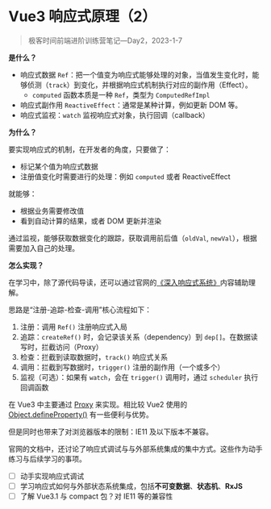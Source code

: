 # Vue3 响应式原理（2）

> 极客时间前端进阶训练营笔记—Day2，2023-1-7

**是什么？**

- 响应式数据 `Ref`：把一个值变为响应式能够处理的对象，当值发生变化时，能够侦测（`track`）到变化，并根据响应式机制执行对应的副作用（Effect）。
  - `computed` 函数本质是一种 `Ref`，类型为 `ComputedRefImpl`
- 响应式副作用 `ReactiveEffect`：通常是某种计算，例如更新 DOM 等。
- 响应式监视：`watch` 监视响应式对象，执行回调（callback）

**为什么？**

要实现响应式的机制，在开发者的角度，只要做了：

- 标记某个值为响应式数据
- 注册值变化时需要进行的处理：例如 `computed` 或者 ReactiveEffect

就能够：

- 根据业务需要修改值
- 看到自动计算的结果，或者 DOM 更新并渲染

通过监视，能够获取数据变化的跟踪，获取调用前后值（`oldVal`, `newVal`），根据需要加入自己的处理。

**怎么实现？**

在学习中，除了源代码导读，还可以通过官网的[《深入响应式系统》][1]内容辅助理解。

思路是“注册-追踪-检查-调用”核心流程如下：

1. 注册：调用 `Ref()` 注册响应式入局
2. 追踪：`createRef()` 时，会记录该关系（dependency）到 `dep[]`。在数据读写时，拦截访问（Proxy）
3. 检查：拦截到读取数据时，`track()` 响应式关系
4. 调用：拦截到写数据时，`trigger()` 注册的副作用（一个或多个）
5. 监视（可选）：如果有 `watch`，会在 `trigger()` 调用时，通过 `scheduler` 执行回调函数

在 Vue3 中主要通过 [Proxy][2] 来实现。相比较 Vue2 使用的 [Object.defineProperty()][3] 有一些便利与优势。

但是同时也带来了对浏览器版本的限制：IE11 及以下版本不兼容。

官网的文档中，还讨论了响应式调试与与外部系统集成的集中方式。这些作为动手练习与后续学习的事项。

- [ ] 动手实现响应式调试
- [ ] 学习响应式如何与外部状态系统集成，包括**不可变数据**、**状态机**、**RxJS**
- [ ] 了解 Vue3.1 与 compact 包？对 IE11 等的兼容性

[1]: https://cn.vuejs.org/guide/extras/reactivity-in-depth.html
[2]: https://developer.mozilla.org/zh-CN/docs/Web/JavaScript/Reference/Global_Objects/Proxy
[3]: https://developer.mozilla.org/zh-CN/docs/Web/JavaScript/Reference/Global_Objects/Object/defineProperty
